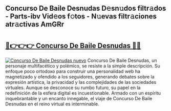 ## Concurso De Baile Desnudas D𝚎sn𝚞dos filtr𝚊dos - Parts-ibv Vid𝚎os f𝚘tos - N𝚞evas filtr𝚊ciones atr𝚊ctivas AmGRr

# <h2><a href="http://mb8zjeb.tromn.icu/?c=Concurso+De+Baile+Desnudas">🔗👉👉👉 Concurso De Baile Desnudas 🔗🔗</a></h2>

[![Concurso De Baile Desnudas nuevo](https://i.imgur.com/pEAQMta.gif)](http://mb8zjeb.tromn.icu/?c=Concurso+De+Baile+Desnudas)
Concurso De Baile Desnudas, un personaje multifacético y polémico, se resiste a la simple descripción. Su enfoque poco ortodoxo para construir una personalidad web ha magnetizado y ofendido a los seguidores, generando debates sobre la expresión artística, la privacidad y las complejidades de las sociedades virtuales. Aunque se desconoce su rumbo futuro, su papel en la redefinición de la esfera digital es incuestionable. Armado con un espíritu inquebrantable y un encanto innegable, el viaje de Concurso De Baile Desnudas en el reino virtual es interminable.

